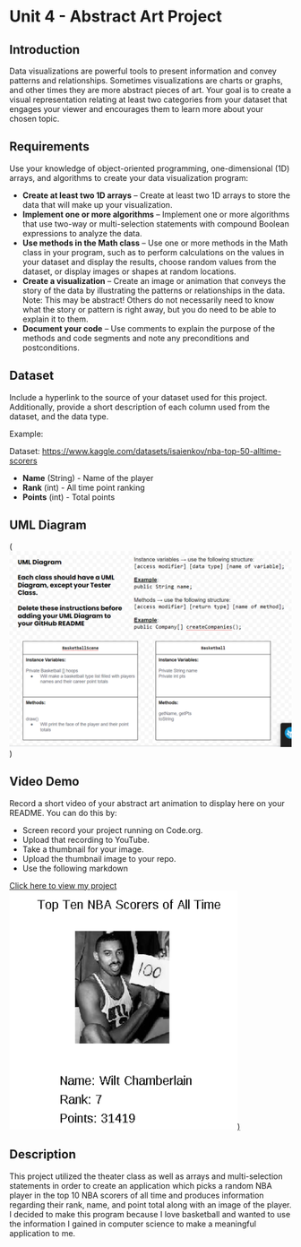 # Unit 4 - Abstract Art Project

## Introduction

Data visualizations are powerful tools to present information and convey patterns and relationships. Sometimes visualizations are charts or graphs, and other times they are more abstract pieces of art. Your goal is to create a visual representation relating at least two categories from your dataset that engages your viewer and encourages them to learn more about your chosen topic.

## Requirements

Use your knowledge of object-oriented programming, one-dimensional (1D) arrays, and algorithms to create your data visualization program:

- **Create at least two 1D arrays** – Create at least two 1D arrays to store the data that will make up your visualization.
- **Implement one or more algorithms** – Implement one or more algorithms that use two-way or multi-selection statements with compound Boolean expressions to analyze the data.
- **Use methods in the Math class** – Use one or more methods in the Math class in your program, such as to perform calculations on the values in your dataset and display the results, choose random values from the dataset, or display images or shapes at random locations.
- **Create a visualization** – Create an image or animation that conveys the story of the data by illustrating the patterns or relationships in the data.
  Note: This may be abstract! Others do not necessarily need to know what the story or pattern is right away, but you do need to be able to explain it to them.
- **Document your code** – Use comments to explain the purpose of the methods and code segments and note any preconditions and postconditions.

## Dataset

Include a hyperlink to the source of your dataset used for this project. Additionally, provide a short description of each column used from the dataset, and the data type.

Example:

Dataset: https://www.kaggle.com/datasets/isaienkov/nba-top-50-alltime-scorers

- **Name** (String) - Name of the player
- **Rank** (int) - All time point ranking
- **Points** (int) - Total points

## UML Diagram


(![alt text](image.png))

## Video Demo

Record a short video of your abstract art animation to display here on your README. You can do this by:

- Screen record your project running on Code.org.
- Upload that recording to YouTube.
- Take a thumbnail for your image.
- Upload the thumbnail image to your repo.
- Use the following markdown

[Click here to view my project![alt text](image-1.png))]([youtube-URL-here](https://youtube.com/shorts/Hbi8Du1KOdY?si=cUO_GPp344PwEK_T))

## Description

This project utilized the theater class as well as arrays and multi-selection statements in order to create an application which picks a random NBA player in the top 10 NBA scorers of all time and produces information regarding their rank, name, and point total along with an image of the player. I decided to make this program because I love basketball and wanted to use the information I gained in computer science to make a meaningful application to me. 
